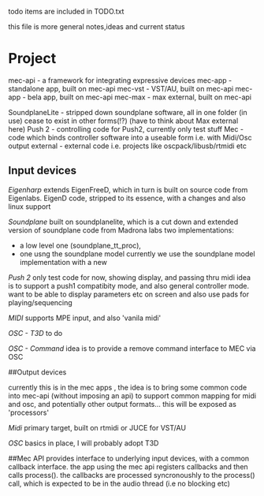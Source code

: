 todo items are included in TODO.txt

this file is more general notes,ideas and current status

# Project
mec-api - a framework for integrating expressive devices
mec-app - standalone app, built on mec-api
mec-vst - VST/AU, built on mec-api
mec-app - bela app, built on mec-api
mec-max - max external, built on mec-api

SoundplaneLite - stripped down soundplane software, all in one folder (in use)
cease to exist in other forms(!?) (have to think about Max external here)
Push 2 - controlling code for Push2, currently only test stuff
Mec - code which binds controller software into a useable form i.e. with Midi/Osc output
external - external code i.e. projects like oscpack/libusb/rtmidi etc


## Input devices

*Eigenharp*
extends  EigenFreeD, which in turn is built on source code from Eigenlabs.
EigenD code, stripped to its essence, with a changes and also linux support

*Soundplane*
built on soundplanelite, which is a cut down and extended version of soundplane code from Madrona labs
two implementations: 
- a low level one (soundplane_tt_proc), 
- one usng the soundplane model
currently we use the soundplane model implementation with a new 

*Push 2*
only test code for now, showing display, and passing thru midi
idea is to support a push1 compatibity mode, and also general controller mode.
want to be able to display parameters etc on screen and also use pads for playing/sequencing

*MIDI*
supports MPE input, and also 'vanila midi' 

*OSC - T3D*
to do

*OSC - Command*
idea is to provide a remove command interface to MEC via OSC


##Output devices

currently this is in the mec apps , the idea is to bring some common code into mec-api (without imposing an api) to support common mapping for midi and osc, and potentially other  output formats... this will be exposed as 'processors'

*Midi*
primary target, built on rtmidi or JUCE for VST/AU

*OSC*
basics in place,  I will probably adopt T3D


##Mec API 
provides interface to underlying input devices, with a common callback interface. the app using the mec api registers callbacks and then calls process().
the callbacks are processed syncronoushly to the process() call, which is expected to be in the audio thread (i.e no blocking etc)


